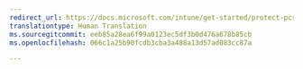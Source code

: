 ```yaml
---
redirect_url: https://docs.microsoft.com/intune/get-started/protect-pcs-against-malware-threats
translationtype: Human Translation
ms.sourcegitcommit: eeb85a28ea6f99a0123ec5df3b0d476a678b85cb
ms.openlocfilehash: 066c1a25b90fcdb3cba3a488a13d57ad083cc87a

---
```




<!--HONumber=Jan17_HO1-->


